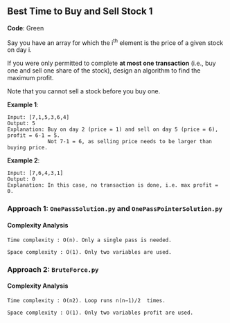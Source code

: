 ## Best Time to Buy and Sell Stock 1

**Code**: Green

Say you have an array for which the i<sup>th</sup> element is the price of a given stock on day i.

If you were only permitted to complete **at most one transaction** (i.e., buy one and sell one share of the stock), design an algorithm to find the maximum profit.

Note that you cannot sell a stock before you buy one.

__Example 1__:
```
Input: [7,1,5,3,6,4]
Output: 5
Explanation: Buy on day 2 (price = 1) and sell on day 5 (price = 6), profit = 6-1 = 5.
             Not 7-1 = 6, as selling price needs to be larger than buying price.
```

__Example 2__:
```
Input: [7,6,4,3,1]
Output: 0
Explanation: In this case, no transaction is done, i.e. max profit = 0.
```

### Approach 1: ```OnePassSolution.py``` and ```OnePassPointerSolution.py```

#### Complexity Analysis

    Time complexity : O(n). Only a single pass is needed.

    Space complexity : O(1). Only two variables are used.

### Approach 2: ```BruteForce.py``` 

#### Complexity Analysis

    Time complexity : O(n2). Loop runs n(n−1)/2 ​ times.

    Space complexity : O(1). Only two variables profit are used. 
